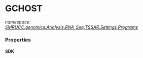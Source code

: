﻿# GCHOST
_namespace: [SMRUCC.genomics.Analysis.RNA_Seq.TSSAR.Settings.Programs](./index.md)_






### Properties

#### SDK

